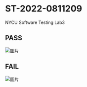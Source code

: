 # ST-2022-0811209
NYCU Software Testing Lab3

## PASS

![圖片](https://user-images.githubusercontent.com/32424677/158210632-11672031-009d-4f8b-b173-e11fa0e8b2d7.png)

## FAIL
![圖片](https://user-images.githubusercontent.com/32424677/158211700-1016c184-195e-4f32-a3ab-cf5eda94ccce.png)
